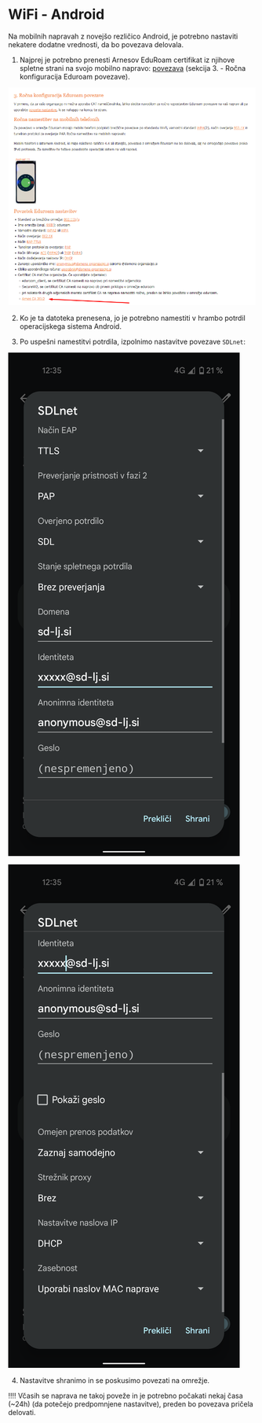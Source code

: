 # WiFi - Android

Na mobilnih napravah z novejšo rezličico Android, je potrebno nastaviti nekatere dodatne vrednosti, da bo povezava delovala.

1. Najprej je potrebno prenesti Arnesov EduRoam certifikat iz njihove spletne strani na svojo mobilno napravo: [povezava](https://www.arnes.si/pomoc-uporabnikom/eduroam/navodila-za-povezavo/#rocno) (sekcija 3. - Ročna konfiguracija Eduroam povezave).

![a3](../media/android/a3.png)

2. Ko je ta datoteka prenesena, jo je potrebno namestiti v hrambo potrdil operacijskega sistema Android.

3. Po uspešni namestitvi potrdila, izpolnimo nastavitve povezave `SDLnet`:

![a1](../media/android/a1.png)

![a2](../media/android/a2.png)

4. Nastavitve shranimo in se poskusimo povezati na omrežje. 

‼️‼️ Včasih se naprava ne takoj poveže in je potrebno počakati nekaj časa (~24h) (da potečejo predpomnjene nastavitve), preden bo povezava pričela delovati.
